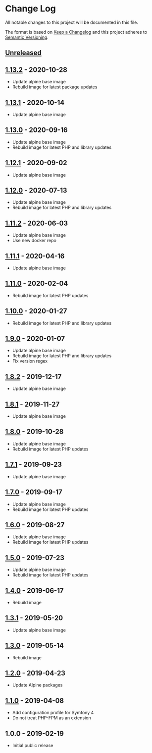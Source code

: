# Change Log
All notable changes to this project will be documented in this file.

The format is based on [Keep a Changelog](http://keepachangelog.com/)
and this project adheres to [Semantic Versioning](http://semver.org/).

## [Unreleased]

## [1.13.2] - 2020-10-28
- Update alpine base image
- Rebuild image for latest package updates

## [1.13.1] - 2020-10-14
- Update alpine base image

## [1.13.0] - 2020-09-16
- Update alpine base image
- Rebuild image for latest PHP and library updates

## [1.12.1] - 2020-09-02
- Update alpine base image

## [1.12.0] - 2020-07-13
- Update alpine base image
- Rebuild image for latest PHP and library updates

## [1.11.2] - 2020-06-03
- Update alpine base image
- Use new docker repo

## [1.11.1] - 2020-04-16
- Update alpine base image

## [1.11.0] - 2020-02-04
- Rebuild image for latest PHP updates

## [1.10.0] - 2020-01-27
- Rebuild image for latest PHP and library updates

## [1.9.0] - 2020-01-07
- Update alpine base image
- Rebuild image for latest PHP and library updates
- Fix version regex

## [1.8.2] - 2019-12-17
- Update alpine base image

## [1.8.1] - 2019-11-27
- Update alpine base image

## [1.8.0] - 2019-10-28
- Update alpine base image
- Rebuild image for latest PHP updates

## [1.7.1] - 2019-09-23
- Update alpine base image

## [1.7.0] - 2019-09-17
- Update alpine base image
- Rebuild image for latest PHP updates

## [1.6.0] - 2019-08-27
- Update alpine base image
- Rebuild image for latest PHP updates

## [1.5.0] - 2019-07-23
- Update alpine base image
- Rebuild image for latest PHP updates

## [1.4.0] - 2019-06-17
- Rebuild image

## [1.3.1] - 2019-05-20
- Update alpine base image

## [1.3.0] - 2019-05-14
- Rebuild image

## [1.2.0] - 2019-04-23
- Update Alpine packages

## [1.1.0] - 2019-04-08
- Add configuration profile for Symfony 4
- Do not treat PHP-FPM as an extension

## 1.0.0 - 2019-02-19
- Initial public release

[Unreleased]: https://github.com/gmitirol/alpine39-php72/compare/1.13.2...HEAD
[1.13.2]: https://github.com/gmitirol/alpine39-php72/compare/1.13.1...1.13.2
[1.13.1]: https://github.com/gmitirol/alpine39-php72/compare/1.13.0...1.13.1
[1.13.0]: https://github.com/gmitirol/alpine39-php72/compare/1.12.1...1.13.0
[1.12.1]: https://github.com/gmitirol/alpine39-php72/compare/1.12.0...1.12.1
[1.12.0]: https://github.com/gmitirol/alpine39-php72/compare/1.11.2...1.12.0
[1.11.2]: https://github.com/gmitirol/alpine39-php72/compare/1.11.1...1.11.2
[1.11.1]: https://github.com/gmitirol/alpine39-php72/compare/1.11.0...1.11.1
[1.11.0]: https://github.com/gmitirol/alpine39-php72/compare/1.10.0...1.11.0
[1.10.0]: https://github.com/gmitirol/alpine39-php72/compare/1.9.0...1.10.0
[1.9.0]: https://github.com/gmitirol/alpine39-php72/compare/1.8.2...1.9.0
[1.8.2]: https://github.com/gmitirol/alpine39-php72/compare/1.8.1...1.8.2
[1.8.1]: https://github.com/gmitirol/alpine39-php72/compare/1.8.0...1.8.1
[1.8.0]: https://github.com/gmitirol/alpine39-php72/compare/1.7.1...1.8.0
[1.7.1]: https://github.com/gmitirol/alpine39-php72/compare/1.7.0...1.7.1
[1.7.0]: https://github.com/gmitirol/alpine39-php72/compare/1.6.0...1.7.0
[1.6.0]: https://github.com/gmitirol/alpine39-php72/compare/1.5.0...1.6.0
[1.5.0]: https://github.com/gmitirol/alpine39-php72/compare/1.4.0...1.5.0
[1.4.0]: https://github.com/gmitirol/alpine39-php72/compare/1.3.1...1.4.0
[1.3.1]: https://github.com/gmitirol/alpine39-php72/compare/1.3.0...1.3.1
[1.3.0]: https://github.com/gmitirol/alpine39-php72/compare/1.2.0...1.3.0
[1.2.0]: https://github.com/gmitirol/alpine39-php72/compare/1.1.0...1.2.0
[1.1.0]: https://github.com/gmitirol/alpine39-php72/compare/1.0.0...1.1.0
